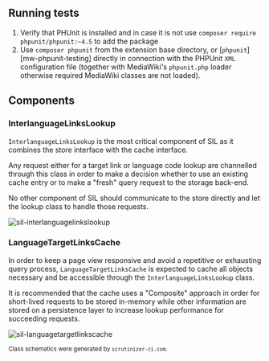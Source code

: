 
## Running tests

1. Verify that PHUnit is installed and in case it is not use `composer require phpunit/phpunit:~4.5` to add the package
2. Use `composer phpunit` from the extension base directory, or [`phpunit`][mw-phpunit-testing] directly in connection
   with the PHPUnit `XML` configuration file (together with MediaWiki's `phpunit.php` loader otherwise required
   MediaWiki classes are not loaded).

## Components

### InterlanguageLinksLookup

`InterlanguageLinksLookup` is the most critical component of SIL as it combines the store
interface with the cache interface.

Any request either for a target link or language code lookup are channelled
through this class in order to make a decision whether to use an existing
cache entry or to make a "fresh" query request to the storage back-end.

No other component of SIL should communicate to the store directly and let
the lookup class to handle those requests.

![sil-interlanguagelinkslookup](https://cloud.githubusercontent.com/assets/1245473/5961425/e84ffaa6-a81f-11e4-8b04-9aaece9d5e70.png)

### LanguageTargetLinksCache

In order to keep a page view responsive and avoid a repetitive or exhausting query process,
`LanguageTargetLinksCache` is expected to cache all objects necessary and be accessible
through the `InterlanguageLinksLookup` class.

It is recommended that the cache uses a "Composite" approach in order for short-lived
requests to be stored in-memory while other information are stored on a
persistence layer to increase lookup performance for succeeding requests.

![sil-languagetargetlinkscache](https://cloud.githubusercontent.com/assets/1245473/5961559/f2e2ab16-a820-11e4-9a79-66b5507d9498.png)

<sup>Class schematics were generated by `scrutinizer-ci.com`.</sup>
